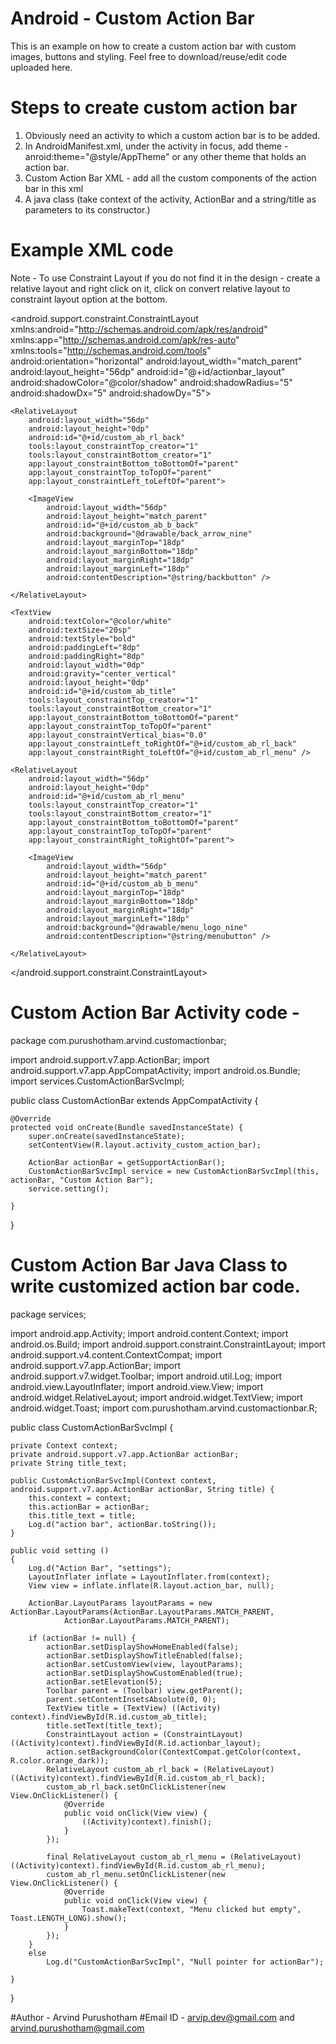 # Android - Custom Action Bar
This is an example on how to create a custom action bar with custom images, buttons and styling. Feel free to download/reuse/edit code uploaded here.

# Steps to create custom action bar
1) Obviously need an activity to which a custom action bar is to be added.
2) In AndroidManifest.xml, under the activity in focus, add theme - anroid:theme="@style/AppTheme" or any other theme that holds an action bar.
3) Custom Action Bar XML - add all the custom components of the action bar in this xml
4) A java class (take context of the activity, ActionBar and a string/title as parameters to its constructor.)

# Example XML code
Note - To use Constraint Layout if you do not find it in the design - create a relative layout and right click on it, click on convert relative layout to constraint layout option at the bottom. 

<?xml version="1.0" encoding="utf-8"?>
<android.support.constraint.ConstraintLayout xmlns:android="http://schemas.android.com/apk/res/android"
    xmlns:app="http://schemas.android.com/apk/res-auto"
    xmlns:tools="http://schemas.android.com/tools"
    android:orientation="horizontal"
    android:layout_width="match_parent"
    android:layout_height="56dp"
    android:id="@+id/actionbar_layout"
    android:shadowColor="@color/shadow"
    android:shadowRadius="5"
    android:shadowDx="5"
    android:shadowDy="5">

    <RelativeLayout
        android:layout_width="56dp"
        android:layout_height="0dp"
        android:id="@+id/custom_ab_rl_back"
        tools:layout_constraintTop_creator="1"
        tools:layout_constraintBottom_creator="1"
        app:layout_constraintBottom_toBottomOf="parent"
        app:layout_constraintTop_toTopOf="parent"
        app:layout_constraintLeft_toLeftOf="parent">

        <ImageView
            android:layout_width="56dp"
            android:layout_height="match_parent"
            android:id="@+id/custom_ab_b_back"
            android:background="@drawable/back_arrow_nine"
            android:layout_marginTop="18dp"
            android:layout_marginBottom="18dp"
            android:layout_marginRight="18dp"
            android:layout_marginLeft="18dp"
            android:contentDescription="@string/backbutton" />

    </RelativeLayout>

    <TextView
        android:textColor="@color/white"
        android:textSize="20sp"
        android:textStyle="bold"
        android:paddingLeft="8dp"
        android:paddingRight="8dp"
        android:layout_width="0dp"
        android:gravity="center_vertical"
        android:layout_height="0dp"
        android:id="@+id/custom_ab_title"
        tools:layout_constraintTop_creator="1"
        tools:layout_constraintBottom_creator="1"
        app:layout_constraintBottom_toBottomOf="parent"
        app:layout_constraintTop_toTopOf="parent"
        app:layout_constraintVertical_bias="0.0"
        app:layout_constraintLeft_toRightOf="@+id/custom_ab_rl_back"
        app:layout_constraintRight_toLeftOf="@+id/custom_ab_rl_menu" />

    <RelativeLayout
        android:layout_width="56dp"
        android:layout_height="0dp"
        android:id="@+id/custom_ab_rl_menu"
        tools:layout_constraintTop_creator="1"
        tools:layout_constraintBottom_creator="1"
        app:layout_constraintBottom_toBottomOf="parent"
        app:layout_constraintTop_toTopOf="parent"
        app:layout_constraintRight_toRightOf="parent">

        <ImageView
            android:layout_width="56dp"
            android:layout_height="match_parent"
            android:id="@+id/custom_ab_b_menu"
            android:layout_marginTop="18dp"
            android:layout_marginBottom="18dp"
            android:layout_marginRight="18dp"
            android:layout_marginLeft="18dp"
            android:background="@drawable/menu_logo_nine"
            android:contentDescription="@string/menubutton" />

    </RelativeLayout>

</android.support.constraint.ConstraintLayout>

# Custom Action Bar Activity code -

package com.purushotham.arvind.customactionbar;

import android.support.v7.app.ActionBar;
import android.support.v7.app.AppCompatActivity;
import android.os.Bundle;
import services.CustomActionBarSvcImpl;

public class CustomActionBar extends AppCompatActivity {

    @Override
    protected void onCreate(Bundle savedInstanceState) {
        super.onCreate(savedInstanceState);
        setContentView(R.layout.activity_custom_action_bar);

        ActionBar actionBar = getSupportActionBar();
        CustomActionBarSvcImpl service = new CustomActionBarSvcImpl(this, actionBar, "Custom Action Bar");
        service.setting();

    }
}

# Custom Action Bar Java Class to write customized action bar code.

package services;

import android.app.Activity;
import android.content.Context;
import android.os.Build;
import android.support.constraint.ConstraintLayout;
import android.support.v4.content.ContextCompat;
import android.support.v7.app.ActionBar;
import android.support.v7.widget.Toolbar;
import android.util.Log;
import android.view.LayoutInflater;
import android.view.View;
import android.widget.RelativeLayout;
import android.widget.TextView;
import android.widget.Toast;
import com.purushotham.arvind.customactionbar.R;

public class CustomActionBarSvcImpl {

    private Context context;
    private android.support.v7.app.ActionBar actionBar;
    private String title_text;

    public CustomActionBarSvcImpl(Context context, android.support.v7.app.ActionBar actionBar, String title) {
        this.context = context;
        this.actionBar = actionBar;
        this.title_text = title;
        Log.d("action bar", actionBar.toString());
    }

    public void setting ()
    {
        Log.d("Action Bar", "settings");
        LayoutInflater inflate = LayoutInflater.from(context);
        View view = inflate.inflate(R.layout.action_bar, null);

        ActionBar.LayoutParams layoutParams = new ActionBar.LayoutParams(ActionBar.LayoutParams.MATCH_PARENT,
                ActionBar.LayoutParams.MATCH_PARENT);

        if (actionBar != null) {
            actionBar.setDisplayShowHomeEnabled(false);
            actionBar.setDisplayShowTitleEnabled(false);
            actionBar.setCustomView(view, layoutParams);
            actionBar.setDisplayShowCustomEnabled(true);
            actionBar.setElevation(5);
            Toolbar parent = (Toolbar) view.getParent();
            parent.setContentInsetsAbsolute(0, 0);
            TextView title = (TextView) ((Activity) context).findViewById(R.id.custom_ab_title);
            title.setText(title_text);
            ConstraintLayout action = (ConstraintLayout) ((Activity)context).findViewById(R.id.actionbar_layout);
            action.setBackgroundColor(ContextCompat.getColor(context, R.color.orange_dark));
            RelativeLayout custom_ab_rl_back = (RelativeLayout) ((Activity)context).findViewById(R.id.custom_ab_rl_back);
            custom_ab_rl_back.setOnClickListener(new View.OnClickListener() {
                @Override
                public void onClick(View view) {
                    ((Activity)context).finish();
                }
            });

            final RelativeLayout custom_ab_rl_menu = (RelativeLayout) ((Activity)context).findViewById(R.id.custom_ab_rl_menu);
            custom_ab_rl_menu.setOnClickListener(new View.OnClickListener() {
                @Override
                public void onClick(View view) {
                    Toast.makeText(context, "Menu clicked but empty", Toast.LENGTH_LONG).show();
                }
            });
        }
        else
            Log.d("CustomActionBarSvcImpl", "Null pointer for actionBar");

    }

}

#Author - Arvind Purushotham
#Email ID - arvip.dev@gmail.com and arvind.purushotham@gmail.com
